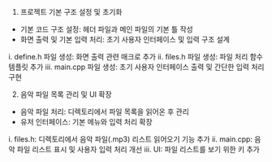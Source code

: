 1. 프로젝트 기본 구조 설정 및 초기화

- 기본 코드 구조 설정: 헤더 파일과 메인 파일의 기본 틀 작성
- 화면 출력 및 기본 입력 처리: 초기 사용자 인터페이스 및 입력 구조 설계

i. define.h 파일 생성: 화면 출력 관련 매크로 추가
ii. files.h 파일 생성: 파일 처리 함수 템플릿 추가
iii. main.cpp 파일 생성: 초기 사용자 인터페이스 출력 및 간단한 입력 처리 구현

2. 음악 파일 목록 관리 및 UI 확장

- 음악 파일 처리: 디렉토리에서 파일 목록을 읽어온 후 관리
- 유저 인터페이스: 기본 메뉴와 입력 처리 확장

i. files.h: 디렉토리에서 음악 파일(.mp3) 리스트 읽어오기 기능 추가
ii. main.cpp: 음악 파일 리스트 표시 및 사용자 입력 처리 개선
iii. UI: 파일 리스트를 보기 위한 키 추가
